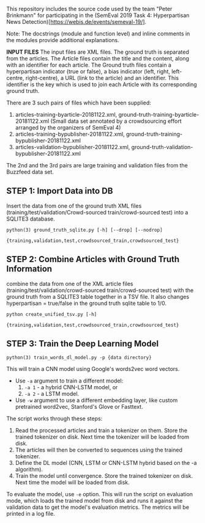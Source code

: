 This repository includes the source code used by the team "Peter Brinkmann" for participating in the (SemEval 2019 Task 4: Hyperpartisan News Detection)[https://webis.de/events/semeval-19/].

Note: The docstrings (module and function level) and inline comments in the modules provide additional explanations.


**INPUT FILES**
The input files are XML files. The ground truth is separated from the articles.
The Article files contain the title and the content, along with an identifier for each article.
The Ground truth files contain a hyperpartisan indicator (true or false), a bias indicator (left, right, left-centre, right-centre),
a URL (link to the article) and an identifier.
This identifier is the key which is used to join each Article with its corresponding ground truth.

There are 3 such pairs of files which have been supplied:

1. articles-training-byarticle-20181122.xml, ground-truth-training-byarticle-20181122.xml (Small data set annotated by a crowdsourcing effort arranged by the organizers of SemEval 4)
2. articles-training-bypublisher-20181122.xml, ground-truth-training-bypublisher-20181122.xml
3. articles-validation-bypublisher-20181122.xml, ground-truth-validation-bypublisher-20181122.xml

The 2nd and the 3rd pairs are large training and validation files from the Buzzfeed data set.


## STEP 1: Import Data into DB
Insert the data from one of the ground truth XML files (training/test/validation/Crowd-sourced train/crowd-sourced test) into a SQLITE3 database.
```
python(3) ground_truth_sqlite.py [-h] [--drop] [--nodrop]
                  {training,validation,test,crowdsourced_train,crowdsourced_test}
```
## STEP 2: Combine Articles with Ground Truth Information
combine the data from one of the XML article files (training/test/validation/crowd-sourced train/crowd-sourced test)
with the ground truth from a SQLITE3 table together in a TSV file. It also changes hyperpartisan = true/false in the
ground truth sqlite table to 1/0.
```
python create_unified_tsv.py [-h]
                {training,validation,test,crowdsourced_train,crowdsourced_test}
```
## STEP 3: Train the Deep Learning Model
```
python(3) train_words_dl_model.py -p {data directory}
```
This will train a CNN model using Google's words2vec word vectors. 
 - Use `-a` argument to train a different model: 
    1. `-a 1` - a hybrid CNN-LSTM model, or 
    2. `-a 2` - a LSTM model.
 - Use `-w` argument to use a different embedding layer, like custom pretrained word2vec, Stanford's Glove or Fasttext.

The script works through these steps: 
  1. Read the processed articles and train a tokenizer on them. Store the trained tokenizer on disk. Next time the tokenizer will be loaded from disk.
  2. The articles will then be converted to sequences using the trained tokenizer.
  3. Define the DL model (CNN, LSTM or CNN-LSTM hybrid based on the -a algorithm).
  4. Train the model until convergence. Store the trained tokenizer on disk. Next time the model will be loaded from disk.

To evaluate the model, use `-e` option.  This will run the script on evaluation mode, which loads the trained model from disk and runs it against the validation data to get the model's evaluation metrics. The metrics will be printed in a log file.
